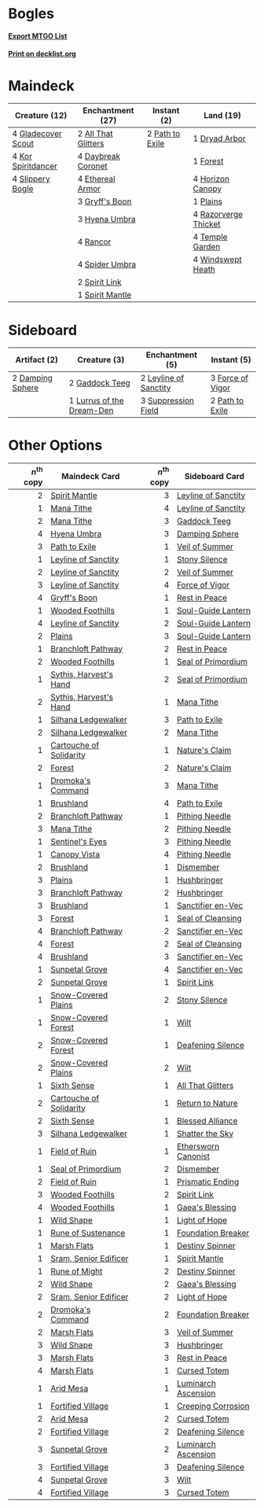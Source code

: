 # Bogles

#### [Export MTGO List](../collection/Bogles/Bogles.txt)
#### [Print on decklist.org](http://decklist.org/?deckmain=2%09All%20That%20Glitters%0A4%09Daybreak%20Coronet%0A1%09Dryad%20Arbor%0A4%09Ethereal%20Armor%0A1%09Forest%0A4%09Gladecover%20Scout%0A3%09Gryff's%20Boon%0A4%09Horizon%20Canopy%0A3%09Hyena%20Umbra%0A4%09Kor%20Spiritdancer%0A2%09Path%20to%20Exile%0A1%09Plains%0A4%09Rancor%0A4%09Razorverge%20Thicket%0A4%09Slippery%20Bogle%0A4%09Spider%20Umbra%0A2%09Spirit%20Link%0A1%09Spirit%20Mantle%0A4%09Temple%20Garden%0A4%09Windswept%20Heath&deckside=2%09Damping%20Sphere%0A3%09Force%20of%20Vigor%0A2%09Gaddock%20Teeg%0A2%09Leyline%20of%20Sanctity%0A1%09Lurrus%20of%20the%20Dream-Den%0A2%09Path%20to%20Exile%0A3%09Suppression%20Field)
# Maindeck

|                                        Creature (12)                                        |                                       Enchantment (27)                                       |                                       Instant (2)                                        |                                           Land (19)                                           |
|---------------------------------------------------------------------------------------------|----------------------------------------------------------------------------------------------|------------------------------------------------------------------------------------------|-----------------------------------------------------------------------------------------------|
|4 [Gladecover Scout](http://gatherer.wizards.com/Pages/Card/Details.aspx?multiverseid=220082)|2 [All That Glitters](http://gatherer.wizards.com/Pages/Card/Details.aspx?multiverseid=472964)|2 [Path to Exile](http://gatherer.wizards.com/Pages/Card/Details.aspx?multiverseid=220511)|1 [Dryad Arbor](http://gatherer.wizards.com/Pages/Card/Details.aspx?multiverseid=136196)       |
|4 [Kor Spiritdancer](http://gatherer.wizards.com/Pages/Card/Details.aspx?multiverseid=446061)|4 [Daybreak Coronet](http://gatherer.wizards.com/Pages/Card/Details.aspx?multiverseid=130635) |                                                                                          |1 [Forest](http://gatherer.wizards.com/Pages/Card/Details.aspx?multiverseid=439860)            |
|4 [Slippery Bogle](http://gatherer.wizards.com/Pages/Card/Details.aspx?multiverseid=150999)  |4 [Ethereal Armor](http://gatherer.wizards.com/Pages/Card/Details.aspx?multiverseid=265414)   |                                                                                          |4 [Horizon Canopy](http://gatherer.wizards.com/Pages/Card/Details.aspx?multiverseid=409571)    |
|                                                                                             |3 [Gryff's Boon](http://gatherer.wizards.com/Pages/Card/Details.aspx?multiverseid=409758)     |                                                                                          |1 [Plains](http://gatherer.wizards.com/Pages/Card/Details.aspx?multiverseid=439856)            |
|                                                                                             |3 [Hyena Umbra](http://gatherer.wizards.com/Pages/Card/Details.aspx?multiverseid=271150)      |                                                                                          |4 [Razorverge Thicket](http://gatherer.wizards.com/Pages/Card/Details.aspx?multiverseid=209407)|
|                                                                                             |4 [Rancor](http://gatherer.wizards.com/Pages/Card/Details.aspx?multiverseid=442175)           |                                                                                          |4 [Temple Garden](http://gatherer.wizards.com/Pages/Card/Details.aspx?multiverseid=405112)     |
|                                                                                             |4 [Spider Umbra](http://gatherer.wizards.com/Pages/Card/Details.aspx?multiverseid=220555)     |                                                                                          |4 [Windswept Heath](http://gatherer.wizards.com/Pages/Card/Details.aspx?multiverseid=405115)   |
|                                                                                             |2 [Spirit Link](http://gatherer.wizards.com/Pages/Card/Details.aspx?multiverseid=129744)      |                                                                                          |                                                                                               |
|                                                                                             |1 [Spirit Mantle](http://gatherer.wizards.com/Pages/Card/Details.aspx?multiverseid=220154)    |                                                                                          |                                                                                               |


# Sideboard

|                                       Artifact (2)                                        |                                            Creature (3)                                            |                                        Enchantment (5)                                         |                                        Instant (5)                                        |
|-------------------------------------------------------------------------------------------|----------------------------------------------------------------------------------------------------|------------------------------------------------------------------------------------------------|-------------------------------------------------------------------------------------------|
|2 [Damping Sphere](http://gatherer.wizards.com/Pages/Card/Details.aspx?multiverseid=443101)|2 [Gaddock Teeg](http://gatherer.wizards.com/Pages/Card/Details.aspx?multiverseid=140188)           |2 [Leyline of Sanctity](http://gatherer.wizards.com/Pages/Card/Details.aspx?multiverseid=204993)|3 [Force of Vigor](http://gatherer.wizards.com/Pages/Card/Details.aspx?multiverseid=464113)|
|                                                                                           |1 [Lurrus of the Dream-Den](http://gatherer.wizards.com/Pages/Card/Details.aspx?multiverseid=479746)|3 [Suppression Field](http://gatherer.wizards.com/Pages/Card/Details.aspx?multiverseid=83617)   |2 [Path to Exile](http://gatherer.wizards.com/Pages/Card/Details.aspx?multiverseid=220511) |


# Other Options

|*n*<sup>th</sup> copy|                                          Maindeck Card                                           |*n*<sup>th</sup> copy|                                        Sideboard Card                                        |
|--------------------:|--------------------------------------------------------------------------------------------------|--------------------:|----------------------------------------------------------------------------------------------|
|                    2|[Spirit Mantle](http://gatherer.wizards.com/Pages/Card/Details.aspx?multiverseid=220154)          |                    3|[Leyline of Sanctity](http://gatherer.wizards.com/Pages/Card/Details.aspx?multiverseid=204993)|
|                    1|[Mana Tithe](http://gatherer.wizards.com/Pages/Card/Details.aspx?multiverseid=122324)             |                    4|[Leyline of Sanctity](http://gatherer.wizards.com/Pages/Card/Details.aspx?multiverseid=204993)|
|                    2|[Mana Tithe](http://gatherer.wizards.com/Pages/Card/Details.aspx?multiverseid=122324)             |                    3|[Gaddock Teeg](http://gatherer.wizards.com/Pages/Card/Details.aspx?multiverseid=140188)       |
|                    4|[Hyena Umbra](http://gatherer.wizards.com/Pages/Card/Details.aspx?multiverseid=271150)            |                    3|[Damping Sphere](http://gatherer.wizards.com/Pages/Card/Details.aspx?multiverseid=443101)     |
|                    3|[Path to Exile](http://gatherer.wizards.com/Pages/Card/Details.aspx?multiverseid=220511)          |                    1|[Veil of Summer](http://gatherer.wizards.com/Pages/Card/Details.aspx?multiverseid=466952)     |
|                    1|[Leyline of Sanctity](http://gatherer.wizards.com/Pages/Card/Details.aspx?multiverseid=204993)    |                    1|[Stony Silence](http://gatherer.wizards.com/Pages/Card/Details.aspx?multiverseid=247425)      |
|                    2|[Leyline of Sanctity](http://gatherer.wizards.com/Pages/Card/Details.aspx?multiverseid=204993)    |                    2|[Veil of Summer](http://gatherer.wizards.com/Pages/Card/Details.aspx?multiverseid=466952)     |
|                    3|[Leyline of Sanctity](http://gatherer.wizards.com/Pages/Card/Details.aspx?multiverseid=204993)    |                    4|[Force of Vigor](http://gatherer.wizards.com/Pages/Card/Details.aspx?multiverseid=464113)     |
|                    4|[Gryff's Boon](http://gatherer.wizards.com/Pages/Card/Details.aspx?multiverseid=409758)           |                    1|[Rest in Peace](http://gatherer.wizards.com/Pages/Card/Details.aspx?multiverseid=442021)      |
|                    1|[Wooded Foothills](http://gatherer.wizards.com/Pages/Card/Details.aspx?multiverseid=405116)       |                    1|[Soul-Guide Lantern](http://gatherer.wizards.com/Pages/Card/Details.aspx?multiverseid=476488) |
|                    4|[Leyline of Sanctity](http://gatherer.wizards.com/Pages/Card/Details.aspx?multiverseid=204993)    |                    2|[Soul-Guide Lantern](http://gatherer.wizards.com/Pages/Card/Details.aspx?multiverseid=476488) |
|                    2|[Plains](http://gatherer.wizards.com/Pages/Card/Details.aspx?multiverseid=439856)                 |                    3|[Soul-Guide Lantern](http://gatherer.wizards.com/Pages/Card/Details.aspx?multiverseid=476488) |
|                    1|[Branchloft Pathway](http://gatherer.wizards.com/Pages/Card/Details.aspx?multiverseid=491909)     |                    2|[Rest in Peace](http://gatherer.wizards.com/Pages/Card/Details.aspx?multiverseid=442021)      |
|                    2|[Wooded Foothills](http://gatherer.wizards.com/Pages/Card/Details.aspx?multiverseid=405116)       |                    1|[Seal of Primordium](http://gatherer.wizards.com/Pages/Card/Details.aspx?multiverseid=425960) |
|                    1|[Sythis, Harvest's Hand](http://gatherer.wizards.com/Pages/Card/Details.aspx?multiverseid=522290) |                    2|[Seal of Primordium](http://gatherer.wizards.com/Pages/Card/Details.aspx?multiverseid=425960) |
|                    2|[Sythis, Harvest's Hand](http://gatherer.wizards.com/Pages/Card/Details.aspx?multiverseid=522290) |                    1|[Mana Tithe](http://gatherer.wizards.com/Pages/Card/Details.aspx?multiverseid=122324)         |
|                    1|[Silhana Ledgewalker](http://gatherer.wizards.com/Pages/Card/Details.aspx?multiverseid=96825)     |                    3|[Path to Exile](http://gatherer.wizards.com/Pages/Card/Details.aspx?multiverseid=220511)      |
|                    2|[Silhana Ledgewalker](http://gatherer.wizards.com/Pages/Card/Details.aspx?multiverseid=96825)     |                    2|[Mana Tithe](http://gatherer.wizards.com/Pages/Card/Details.aspx?multiverseid=122324)         |
|                    1|[Cartouche of Solidarity](http://gatherer.wizards.com/Pages/Card/Details.aspx?multiverseid=426709)|                    1|[Nature's Claim](http://gatherer.wizards.com/Pages/Card/Details.aspx?multiverseid=382316)     |
|                    2|[Forest](http://gatherer.wizards.com/Pages/Card/Details.aspx?multiverseid=439860)                 |                    2|[Nature's Claim](http://gatherer.wizards.com/Pages/Card/Details.aspx?multiverseid=382316)     |
|                    1|[Dromoka's Command](http://gatherer.wizards.com/Pages/Card/Details.aspx?multiverseid=394558)      |                    3|[Mana Tithe](http://gatherer.wizards.com/Pages/Card/Details.aspx?multiverseid=122324)         |
|                    1|[Brushland](http://gatherer.wizards.com/Pages/Card/Details.aspx?multiverseid=129496)              |                    4|[Path to Exile](http://gatherer.wizards.com/Pages/Card/Details.aspx?multiverseid=220511)      |
|                    2|[Branchloft Pathway](http://gatherer.wizards.com/Pages/Card/Details.aspx?multiverseid=491909)     |                    1|[Pithing Needle](http://gatherer.wizards.com/Pages/Card/Details.aspx?multiverseid=129526)     |
|                    3|[Mana Tithe](http://gatherer.wizards.com/Pages/Card/Details.aspx?multiverseid=122324)             |                    2|[Pithing Needle](http://gatherer.wizards.com/Pages/Card/Details.aspx?multiverseid=129526)     |
|                    1|[Sentinel's Eyes](http://gatherer.wizards.com/Pages/Card/Details.aspx?multiverseid=476287)        |                    3|[Pithing Needle](http://gatherer.wizards.com/Pages/Card/Details.aspx?multiverseid=129526)     |
|                    1|[Canopy Vista](http://gatherer.wizards.com/Pages/Card/Details.aspx?multiverseid=401837)           |                    4|[Pithing Needle](http://gatherer.wizards.com/Pages/Card/Details.aspx?multiverseid=129526)     |
|                    2|[Brushland](http://gatherer.wizards.com/Pages/Card/Details.aspx?multiverseid=129496)              |                    1|[Dismember](http://gatherer.wizards.com/Pages/Card/Details.aspx?multiverseid=382182)          |
|                    3|[Plains](http://gatherer.wizards.com/Pages/Card/Details.aspx?multiverseid=439856)                 |                    1|[Hushbringer](http://gatherer.wizards.com/Pages/Card/Details.aspx?multiverseid=472980)        |
|                    3|[Branchloft Pathway](http://gatherer.wizards.com/Pages/Card/Details.aspx?multiverseid=491909)     |                    2|[Hushbringer](http://gatherer.wizards.com/Pages/Card/Details.aspx?multiverseid=472980)        |
|                    3|[Brushland](http://gatherer.wizards.com/Pages/Card/Details.aspx?multiverseid=129496)              |                    1|[Sanctifier en-Vec](http://gatherer.wizards.com/Pages/Card/Details.aspx?multiverseid=522103)  |
|                    3|[Forest](http://gatherer.wizards.com/Pages/Card/Details.aspx?multiverseid=439860)                 |                    1|[Seal of Cleansing](http://gatherer.wizards.com/Pages/Card/Details.aspx?multiverseid=405369)  |
|                    4|[Branchloft Pathway](http://gatherer.wizards.com/Pages/Card/Details.aspx?multiverseid=491909)     |                    2|[Sanctifier en-Vec](http://gatherer.wizards.com/Pages/Card/Details.aspx?multiverseid=522103)  |
|                    4|[Forest](http://gatherer.wizards.com/Pages/Card/Details.aspx?multiverseid=439860)                 |                    2|[Seal of Cleansing](http://gatherer.wizards.com/Pages/Card/Details.aspx?multiverseid=405369)  |
|                    4|[Brushland](http://gatherer.wizards.com/Pages/Card/Details.aspx?multiverseid=129496)              |                    3|[Sanctifier en-Vec](http://gatherer.wizards.com/Pages/Card/Details.aspx?multiverseid=522103)  |
|                    1|[Sunpetal Grove](http://gatherer.wizards.com/Pages/Card/Details.aspx?multiverseid=420946)         |                    4|[Sanctifier en-Vec](http://gatherer.wizards.com/Pages/Card/Details.aspx?multiverseid=522103)  |
|                    2|[Sunpetal Grove](http://gatherer.wizards.com/Pages/Card/Details.aspx?multiverseid=420946)         |                    1|[Spirit Link](http://gatherer.wizards.com/Pages/Card/Details.aspx?multiverseid=129744)        |
|                    1|[Snow-Covered Plains](http://gatherer.wizards.com/Pages/Card/Details.aspx?multiverseid=121267)    |                    2|[Stony Silence](http://gatherer.wizards.com/Pages/Card/Details.aspx?multiverseid=247425)      |
|                    1|[Snow-Covered Forest](http://gatherer.wizards.com/Pages/Card/Details.aspx?multiverseid=121192)    |                    1|[Wilt](http://gatherer.wizards.com/Pages/Card/Details.aspx?multiverseid=479696)               |
|                    2|[Snow-Covered Forest](http://gatherer.wizards.com/Pages/Card/Details.aspx?multiverseid=121192)    |                    1|[Deafening Silence](http://gatherer.wizards.com/Pages/Card/Details.aspx?multiverseid=472972)  |
|                    2|[Snow-Covered Plains](http://gatherer.wizards.com/Pages/Card/Details.aspx?multiverseid=121267)    |                    2|[Wilt](http://gatherer.wizards.com/Pages/Card/Details.aspx?multiverseid=479696)               |
|                    1|[Sixth Sense](http://gatherer.wizards.com/Pages/Card/Details.aspx?multiverseid=426889)            |                    1|[All That Glitters](http://gatherer.wizards.com/Pages/Card/Details.aspx?multiverseid=472964)  |
|                    2|[Cartouche of Solidarity](http://gatherer.wizards.com/Pages/Card/Details.aspx?multiverseid=426709)|                    1|[Return to Nature](http://gatherer.wizards.com/Pages/Card/Details.aspx?multiverseid=461102)   |
|                    2|[Sixth Sense](http://gatherer.wizards.com/Pages/Card/Details.aspx?multiverseid=426889)            |                    1|[Blessed Alliance](http://gatherer.wizards.com/Pages/Card/Details.aspx?multiverseid=414302)   |
|                    3|[Silhana Ledgewalker](http://gatherer.wizards.com/Pages/Card/Details.aspx?multiverseid=96825)     |                    1|[Shatter the Sky](http://gatherer.wizards.com/Pages/Card/Details.aspx?multiverseid=476288)    |
|                    1|[Field of Ruin](http://gatherer.wizards.com/Pages/Card/Details.aspx?multiverseid=435415)          |                    1|[Ethersworn Canonist](http://gatherer.wizards.com/Pages/Card/Details.aspx?multiverseid=174931)|
|                    1|[Seal of Primordium](http://gatherer.wizards.com/Pages/Card/Details.aspx?multiverseid=425960)     |                    2|[Dismember](http://gatherer.wizards.com/Pages/Card/Details.aspx?multiverseid=382182)          |
|                    2|[Field of Ruin](http://gatherer.wizards.com/Pages/Card/Details.aspx?multiverseid=435415)          |                    1|[Prismatic Ending](http://gatherer.wizards.com/Pages/Card/Details.aspx?multiverseid=522101)   |
|                    3|[Wooded Foothills](http://gatherer.wizards.com/Pages/Card/Details.aspx?multiverseid=405116)       |                    2|[Spirit Link](http://gatherer.wizards.com/Pages/Card/Details.aspx?multiverseid=129744)        |
|                    4|[Wooded Foothills](http://gatherer.wizards.com/Pages/Card/Details.aspx?multiverseid=405116)       |                    1|[Gaea's Blessing](http://gatherer.wizards.com/Pages/Card/Details.aspx?multiverseid=417433)    |
|                    1|[Wild Shape](http://gatherer.wizards.com/Pages/Card/Details.aspx?multiverseid=527499)             |                    1|[Light of Hope](http://gatherer.wizards.com/Pages/Card/Details.aspx?multiverseid=479540)      |
|                    1|[Rune of Sustenance](http://gatherer.wizards.com/Pages/Card/Details.aspx?multiverseid=503631)     |                    1|[Foundation Breaker](http://gatherer.wizards.com/Pages/Card/Details.aspx?multiverseid=522236) |
|                    1|[Marsh Flats](http://gatherer.wizards.com/Pages/Card/Details.aspx?multiverseid=405101)            |                    1|[Destiny Spinner](http://gatherer.wizards.com/Pages/Card/Details.aspx?multiverseid=476419)    |
|                    1|[Sram, Senior Edificer](http://gatherer.wizards.com/Pages/Card/Details.aspx?multiverseid=423690)  |                    1|[Spirit Mantle](http://gatherer.wizards.com/Pages/Card/Details.aspx?multiverseid=220154)      |
|                    1|[Rune of Might](http://gatherer.wizards.com/Pages/Card/Details.aspx?multiverseid=503807)          |                    2|[Destiny Spinner](http://gatherer.wizards.com/Pages/Card/Details.aspx?multiverseid=476419)    |
|                    2|[Wild Shape](http://gatherer.wizards.com/Pages/Card/Details.aspx?multiverseid=527499)             |                    2|[Gaea's Blessing](http://gatherer.wizards.com/Pages/Card/Details.aspx?multiverseid=417433)    |
|                    2|[Sram, Senior Edificer](http://gatherer.wizards.com/Pages/Card/Details.aspx?multiverseid=423690)  |                    2|[Light of Hope](http://gatherer.wizards.com/Pages/Card/Details.aspx?multiverseid=479540)      |
|                    2|[Dromoka's Command](http://gatherer.wizards.com/Pages/Card/Details.aspx?multiverseid=394558)      |                    2|[Foundation Breaker](http://gatherer.wizards.com/Pages/Card/Details.aspx?multiverseid=522236) |
|                    2|[Marsh Flats](http://gatherer.wizards.com/Pages/Card/Details.aspx?multiverseid=405101)            |                    3|[Veil of Summer](http://gatherer.wizards.com/Pages/Card/Details.aspx?multiverseid=466952)     |
|                    3|[Wild Shape](http://gatherer.wizards.com/Pages/Card/Details.aspx?multiverseid=527499)             |                    3|[Hushbringer](http://gatherer.wizards.com/Pages/Card/Details.aspx?multiverseid=472980)        |
|                    3|[Marsh Flats](http://gatherer.wizards.com/Pages/Card/Details.aspx?multiverseid=405101)            |                    3|[Rest in Peace](http://gatherer.wizards.com/Pages/Card/Details.aspx?multiverseid=442021)      |
|                    4|[Marsh Flats](http://gatherer.wizards.com/Pages/Card/Details.aspx?multiverseid=405101)            |                    1|[Cursed Totem](http://gatherer.wizards.com/Pages/Card/Details.aspx?multiverseid=15404)        |
|                    1|[Arid Mesa](http://gatherer.wizards.com/Pages/Card/Details.aspx?multiverseid=405092)              |                    1|[Luminarch Ascension](http://gatherer.wizards.com/Pages/Card/Details.aspx?multiverseid=442012)|
|                    1|[Fortified Village](http://gatherer.wizards.com/Pages/Card/Details.aspx?multiverseid=410042)      |                    1|[Creeping Corrosion](http://gatherer.wizards.com/Pages/Card/Details.aspx?multiverseid=214029) |
|                    2|[Arid Mesa](http://gatherer.wizards.com/Pages/Card/Details.aspx?multiverseid=405092)              |                    2|[Cursed Totem](http://gatherer.wizards.com/Pages/Card/Details.aspx?multiverseid=15404)        |
|                    2|[Fortified Village](http://gatherer.wizards.com/Pages/Card/Details.aspx?multiverseid=410042)      |                    2|[Deafening Silence](http://gatherer.wizards.com/Pages/Card/Details.aspx?multiverseid=472972)  |
|                    3|[Sunpetal Grove](http://gatherer.wizards.com/Pages/Card/Details.aspx?multiverseid=420946)         |                    2|[Luminarch Ascension](http://gatherer.wizards.com/Pages/Card/Details.aspx?multiverseid=442012)|
|                    3|[Fortified Village](http://gatherer.wizards.com/Pages/Card/Details.aspx?multiverseid=410042)      |                    3|[Deafening Silence](http://gatherer.wizards.com/Pages/Card/Details.aspx?multiverseid=472972)  |
|                    4|[Sunpetal Grove](http://gatherer.wizards.com/Pages/Card/Details.aspx?multiverseid=420946)         |                    3|[Wilt](http://gatherer.wizards.com/Pages/Card/Details.aspx?multiverseid=479696)               |
|                    4|[Fortified Village](http://gatherer.wizards.com/Pages/Card/Details.aspx?multiverseid=410042)      |                    3|[Cursed Totem](http://gatherer.wizards.com/Pages/Card/Details.aspx?multiverseid=15404)        |


